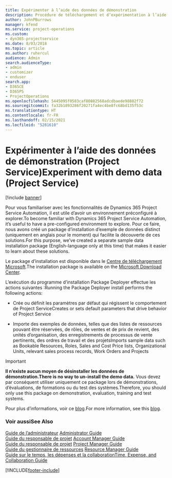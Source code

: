 ```yaml
---
title: Expérimenter à l’aide des données de démonstration
description: Procédure de téléchargement et d’expérimentation à l’aide des données de démonstration pour Project Service Automation
author: JohnPBurrows
manager: kfend
ms.service: project-operations
ms.custom:
- dyn365-projectservice
ms.date: 8/03/2018
ms.topic: article
ms.author: ruhercul
audience: Admin
search.audienceType:
- admin
- customizer
- enduser
search.app:
- D365CE
- D365PS
- ProjectOperations
ms.openlocfilehash: 5445095f0583caf80882568adcdbaede98882f72
ms.sourcegitcommit: fa32b1893286f20271fa4ec4be8fc68bd135f53c
ms.translationtype: HT
ms.contentlocale: fr-FR
ms.lasthandoff: 02/15/2021
ms.locfileid: "5281610"
---
```

# <a name="experiment-with-demo-data-project-service"></a><span data-ttu-id="70ebc-103">Expérimenter à l’aide des données de démonstration (Project Service)</span><span class="sxs-lookup"><span data-stu-id="70ebc-103">Experiment with demo data (Project Service)</span></span>

[!include [banner](../includes/psa-now-project-operations.md)]

<span data-ttu-id="70ebc-104">Pour vous familiariser avec les fonctionnalités de Dynamics 365 Project Service Automation, il est utile d’avoir un environnement préconfiguré à explorer.</span><span class="sxs-lookup"><span data-stu-id="70ebc-104">To become familiar with Dynamics 365 Project Service Automation, it’s useful to have a pre-configured environment to explore.</span></span> <span data-ttu-id="70ebc-105">Pour ce faire, nous avons créé un package d’installation d’exemple de données distinct (uniquement en anglais pour le moment) qui facilite la découverte de ces solutions.</span><span class="sxs-lookup"><span data-stu-id="70ebc-105">For this purpose, we’ve created a separate sample data installation package (English-language only at this time) that makes it easier to learn about these solutions.</span></span> 

<span data-ttu-id="70ebc-106">Le package d’installation est disponible dans le [Centre de téléchargement Microsoft](https://go.microsoft.com/fwlink/?linkid=859966).</span><span class="sxs-lookup"><span data-stu-id="70ebc-106">The installation package is available on the [Microsoft Download Center](https://go.microsoft.com/fwlink/?linkid=859966).</span></span>  

<span data-ttu-id="70ebc-107">L’exécution du programme d’installation Package Deployer effectue les actions suivantes :</span><span class="sxs-lookup"><span data-stu-id="70ebc-107">Running the Package Deployer install performs the following actions:</span></span> 
  
-   <span data-ttu-id="70ebc-108">Crée ou définit les paramètres par défaut qui régissent le comportement de Project Service</span><span class="sxs-lookup"><span data-stu-id="70ebc-108">Creates or sets default parameters that drive behavior of Project Service</span></span>  
  
-   <span data-ttu-id="70ebc-109">Importe des exemples de données, telles que des listes de ressources pouvant être réservées, de rôles, de ventes et de prix de revient, des unités d’organisation, des enregistrements de processus de vente pertinents, des ordres de travail et des projets</span><span class="sxs-lookup"><span data-stu-id="70ebc-109">Imports sample data such as Bookable Resources, Roles, Sales and Cost Price lists, Organizational Units, relevant sales process records, Work Orders and Projects</span></span>    
  
> [!IMPORTANT]
> <span data-ttu-id="70ebc-110">**Il n’existe aucun moyen de désinstaller les données de démonstration.**</span><span class="sxs-lookup"><span data-stu-id="70ebc-110">**There is no way to un-install the demo data.**</span></span> <span data-ttu-id="70ebc-111">Vous devez par conséquent utiliser uniquement ce package lors de démonstrations, d’évaluations, de formations ou du test des systèmes.</span><span class="sxs-lookup"><span data-stu-id="70ebc-111">Therefore, you should only use this package on demonstration, evaluation, training and test systems.</span></span>

<span data-ttu-id="70ebc-112">Pour plus d’informations, voir ce [blog](https://blogs.msdn.microsoft.com/crm/2017/10/24/microsoft-dynamics-365-for-field-service-and-project-service-automation-sample-data).</span><span class="sxs-lookup"><span data-stu-id="70ebc-112">For more information, see this [blog](https://blogs.msdn.microsoft.com/crm/2017/10/24/microsoft-dynamics-365-for-field-service-and-project-service-automation-sample-data).</span></span>





  
### <a name="see-also"></a><span data-ttu-id="70ebc-113">Voir aussi</span><span class="sxs-lookup"><span data-stu-id="70ebc-113">See Also</span></span>  
 <span data-ttu-id="70ebc-114">[Guide de l’administrateur](../psa/admin-guide.md) </span><span class="sxs-lookup"><span data-stu-id="70ebc-114">[Administrator Guide](../psa/admin-guide.md) </span></span>  
 <span data-ttu-id="70ebc-115">[Guide du responsable de projet](../psa/account-manager-guide.md) </span><span class="sxs-lookup"><span data-stu-id="70ebc-115">[Account Manager Guide](../psa/account-manager-guide.md) </span></span>  
 <span data-ttu-id="70ebc-116">[Guide du responsable de projet](../psa/project-manager-guide.md) </span><span class="sxs-lookup"><span data-stu-id="70ebc-116">[Project Manager Guide](../psa/project-manager-guide.md) </span></span>  
 <span data-ttu-id="70ebc-117">[Guide du gestionnaire de ressources](../psa/resource-manager-guide.md) </span><span class="sxs-lookup"><span data-stu-id="70ebc-117">[Resource Manager Guide](../psa/resource-manager-guide.md) </span></span>  
 [<span data-ttu-id="70ebc-118">Guide sur le temps, les dépenses et la collaboration</span><span class="sxs-lookup"><span data-stu-id="70ebc-118">Time, Expense, and Collaboration Guide</span></span>](../psa/time-expense-collaboration-guide.md)


[!INCLUDE[footer-include](../includes/footer-banner.md)]